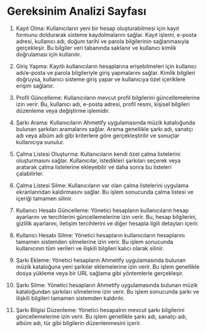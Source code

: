 # Gereksinim Analizi Sayfası

1. Kayıt Olma:
Kullanıcıların yeni bir hesap oluşturabilmesi için kayıt formunu doldurarak sisteme kaydolmalarını sağlar. Kayıt işlemi, e-posta adresi, kullanıcı adı, doğum tarihi ve parola bilgilerinin sağlanmasıyla gerçekleşir. Bu bilgiler veri tabanında saklanır ve kullanıcı kimlik doğrulaması için kullanılır.

2. Giriş Yapma:
Kayıtlı kullanıcıların hesaplarına erişebilmeleri için kullanıcı adı/e-posta ve parola bilgileriyle giriş yapmalarını sağlar. Kimlik bilgileri doğruysa, kullanıcı sisteme giriş yapar ve kullanıcıya özel içeriklere erişim sağlanır.

3. Profil Güncelleme:
Kullanıcıların mevcut profil bilgilerini güncellemelerine izin verir. Bu, kullanıcı adı, e-posta adresi, profil resmi, kişisel bilgileri düzenleme veya değiştirme işlemidir.

4. Şarkı Arama:
Kullanıcıların Ahmetify uygulamasında müzik kataloğunda bulunan şarkıları aramalarını sağlar. Arama genellikle şarkı adı, sanatçı adı veya albüm adı gibi kriterlere göre gerçekleştirilir ve sonuçlar kullanıcıya sunulur.

5. Çalma Listesi Oluşturma:
Kullanıcıların kendi özel çalma listelerini oluşturmasını sağlar. Kullanıcılar, istedikleri şarkıları seçerek veya aratarak çalma listelerine ekleyebilir ve daha sonra bu listeleri çalabilirler.

6. Çalma Listesi Silme:
Kullanıcıların var olan çalma listelerini uygulama ekranlarından kaldırmasını sağlar. Bu işlem sonucunda çalma listesi ve içeriği tamamen silinir.

7. Kullanıcı Hesabı Güncelleme:
Yönetici hesapların kullanıcıların hesap ayarlarını ve tercihlerini güncellemelerine izin verir. Bu, hesap bilgilerini, gizlilik ayarlarını, iletişim tercihlerini ve diğer hesapla ilgili detayları içerir.

8. Kullanıcı Hesabı Silme:
Yönetici hesapların kullanıcıların hesaplarını tamamen sistemden silmelerine izin verir. Bu işlem sonucunda kullanıcının tüm verileri ve ilişkili bilgileri kalıcı olarak silinir.

9. Şarkı Ekleme:
Yönetici hesapların Ahmetify uygulamasında bulunan müzik kataloğuna yeni şarkılar eklemelerine izin verir. Bu işlem genellikle dosya yükleme veya bir URL sağlama gibi yöntemlerle gerçekleşir.

10. Şarkı Silme:
Yönetici hesapların Ahmetify uygulamasında bulunan müzik kataloğundan şarkıları silmelerine izin verir. Bu işlem sonucunda şarkı ve ilişkili bilgileri tamamen sistemden kaldırılır.

11. Şarkı Bilgisi Düzenleme:
Yönetici hesapalrın mevcut şarkı bilgilerini güncellemelerine izin verir. Bu işlem genellikle şarkı adı, sanatçı adı, albüm adı, tür gibi bilgilerin düzenlenmesini içerir.
